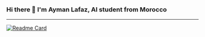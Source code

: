 ### Hi there 👋 I'm Ayman Lafaz, AI student from Morocco

---

[![Readme Card](https://github-readme-stats.vercel.app/api/pin/?username=Pillarxyz&repo=github-readme-stats)](https://github.com/Pillarxyz/github-readme-stats)



<!--
**Pillarxyz/Pillarxyz** is a ✨ _special_ ✨ repository because its `README.md` (this file) appears on your GitHub profile.

Here are some ideas to get you started:

- 🔭 I’m currently working on ...
- 🌱 I’m currently learning ...
- 👯 I’m looking to collaborate on ...
- 🤔 I’m looking for help with ...
- 💬 Ask me about ...
- 📫 How to reach me: ...
- 😄 Pronouns: ...
- ⚡ Fun fact: ...
-->
